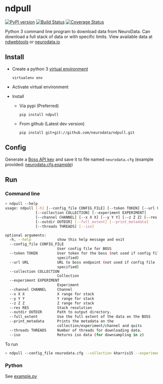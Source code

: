 # ndpull

[![PyPI version](https://badge.fury.io/py/ndpull.svg)](https://badge.fury.io/py/ndpull) [![Build Status](https://travis-ci.org/neurodata/ndpull.svg?branch=master)](https://travis-ci.org/neurodata/ndpull) [![Coverage Status](https://coveralls.io/repos/github/neurodata/ndpull/badge.svg?branch=master)](https://coveralls.io/github/neurodata/ndpull?branch=master)

Python 3 command line program to download data from NeuroData.  Can download a full stack of data or with specific limits.  View available data at [ndwebtools](https://ndwebtools.neurodata.io/) or [neurodata.io](https://neurodata.io/)

## Install

- Create a python 3 [virtual environment](https://virtualenv.pypa.io/en/stable/)

  `virtualenv env`
- Activate virtual environment
- Install
  - Via pypi (Preferred)

    `pip install ndpull`
  - From github (Latest dev version)

    `pip install git+git://github.com/neurodata/ndpull.git`

## Config

Generate a [Boss API key](https://api.boss.neurodata.io/v1/mgmt/token) and save it to file named `neurodata.cfg` (example provided: [neurodata.cfg.example](neurodata.cfg.example))

## Run

### Command line

```sh
> ndpull --help
usage: ndpull [-h] [--config_file CONFIG_FILE] [--token TOKEN] [--url URL]
              [--collection COLLECTION] [--experiment EXPERIMENT]
              [--channel CHANNEL] [--x X X] [--y Y Y] [--z Z Z] [--res RES]
              [--outdir OUTDIR] [--full_extent] [--print_metadata]
              [--threads THREADS] [--iso]

optional arguments:
  -h, --help            show this help message and exit
  --config_file CONFIG_FILE
                        User config file for BOSS
  --token TOKEN         User token for the boss (not used if config file
                        specified)
  --url URL             URL to boss endpoint (not used if config file
                        specified)
  --collection COLLECTION
                        Collection
  --experiment EXPERIMENT
                        Experiment
  --channel CHANNEL     Channel
  --x X X               X range for stack
  --y Y Y               Y range for stack
  --z Z Z               Z range for stack
  --res RES             Stack resolution
  --outdir OUTDIR       Path to output directory.
  --full_extent         Use the full extent of the data on the BOSS
  --print_metadata      Prints the metadata on the
                        collection/experiment/channel and quits
  --threads THREADS     Number of threads for downloading data.
  --iso                 Returns iso data (for downsampling in z)
```

To run

```sh
> ndpull --config_file neurodata.cfg --collection kharris15 --experiment apical --channel em --x 4096 4608 --y 4608 5120 --z 90 100 --outdir .
```

### Python

See [example.py](example.py)
